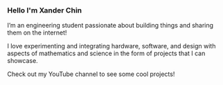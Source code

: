 ### Hello I'm Xander Chin

I’m an engineering student passionate about building things and sharing them on the internet!

I love experimenting and integrating hardware, software, and design with aspects of mathematics and science in the form of projects that I can showcase.

Check out my YouTube channel to see some cool projects!

<!--
**xanderchinxyz/xanderchinxyz** is a ✨ _special_ ✨ repository because its `README.md` (this file) appears on your GitHub profile.

Here are some ideas to get you started:

- 🔭 I’m currently working on ...
- 🌱 I’m currently learning ...
- 👯 I’m looking to collaborate on ...
- 🤔 I’m looking for help with ...
- 💬 Ask me about ...
- 📫 How to reach me: ...
- 😄 Pronouns: ...
- ⚡ Fun fact: ...
-->
